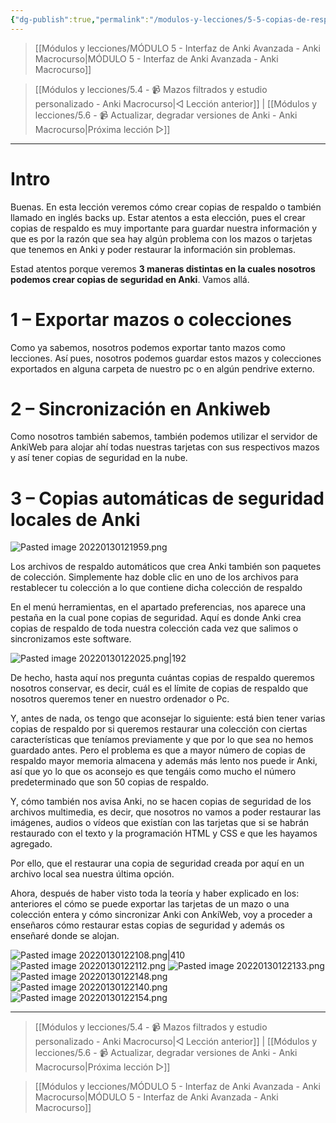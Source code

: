 ```yaml
---
{"dg-publish":true,"permalink":"/modulos-y-lecciones/5-5-copias-de-respaldo-o-back-ups-anki-macrocurso/","noteIcon":""}
---
```



> [[Módulos y lecciones/MÓDULO 5 - Interfaz de Anki Avanzada - Anki Macrocurso\|MÓDULO 5 - Interfaz de Anki Avanzada - Anki Macrocurso]]

> [[Módulos y lecciones/5.4 - 📹 Mazos filtrados y estudio personalizado - Anki Macrocurso\|◁ Lección anterior]] | [[Módulos y lecciones/5.6 - 📹 Actualizar, degradar versiones de Anki - Anki Macrocurso\|Próxima lección ▷]]

---

# Intro
Buenas. En esta lección veremos cómo crear copias de respaldo o también llamado en inglés backs up. Estar atentos a esta elección, pues el crear copias de respaldo es muy importante para guardar nuestra información y que es por la razón que sea hay algún problema con los mazos o tarjetas que tenemos en Anki y poder restaurar la información sin problemas.

Estad atentos porque veremos **3 maneras distintas en la cuales nosotros podemos crear copias de seguridad en Anki**. Vamos allá.

# 1 – Exportar mazos o colecciones
Como ya sabemos, nosotros podemos exportar tanto mazos como lecciones. Así pues, nosotros podemos guardar estos mazos y colecciones exportados en alguna carpeta de nuestro pc o en algún pendrive externo.

# 2 – Sincronización en Ankiweb
Como nosotros también sabemos, también podemos utilizar el servidor de AnkiWeb para alojar ahí todas nuestras tarjetas con sus respectivos mazos y así tener copias de seguridad en la nube.

# 3 – Copias automáticas de seguridad locales de Anki
![Pasted image 20220130121959.png](/img/user/ANEXOS/Pasted%20image%2020220130121959.png)

Los archivos de respaldo automáticos que crea Anki también son paquetes de colección. Simplemente haz doble clic en uno de los archivos para restablecer tu colección a lo que contiene dicha colección de respaldo

En el menú herramientas, en el apartado preferencias, nos aparece una pestaña en la cual pone copias de seguridad. Aquí es donde Anki crea copias de respaldo de toda nuestra colección cada vez que salimos o sincronizamos este software.

![Pasted image 20220130122025.png|192](/img/user/ANEXOS/Pasted%20image%2020220130122025.png)

De hecho, hasta aquí nos pregunta cuántas copias de respaldo queremos nosotros conservar, es decir, cuál es el límite de copias de respaldo que nosotros queremos tener en nuestro ordenador o Pc.

Y, antes de nada, os tengo que aconsejar lo siguiente: está bien tener varias copias de respaldo por si queremos restaurar una colección con ciertas características que teníamos previamente y que por lo que sea no hemos guardado antes. Pero el problema es que a mayor número de copias de respaldo mayor memoria almacena y además más lento nos puede ir Anki, así que yo lo que os aconsejo es que tengáis como mucho el número predeterminado que son 50 copias de respaldo.

Y, cómo también nos avisa Anki, no se hacen copias de seguridad de los archivos multimedia, es decir, que nosotros no vamos a poder restaurar las imágenes, audios o vídeos que existían con las tarjetas que si se habrán restaurado con el texto y la programación HTML y CSS e que les hayamos agregado.

Por ello, que el restaurar una copia de seguridad creada por aquí en un archivo local sea nuestra última opción.

Ahora, después de haber visto toda la teoría y haber explicado en los: anteriores el cómo se puede exportar las tarjetas de un mazo o una colección entera y cómo sincronizar Anki con AnkiWeb, voy a proceder a enseñaros cómo restaurar estas copias de seguridad y además os enseñaré donde se alojan.

![Pasted image 20220130122108.png|410](/img/user/ANEXOS/Pasted%20image%2020220130122108.png)
![Pasted image 20220130122112.png](/img/user/ANEXOS/Pasted%20image%2020220130122112.png)
![Pasted image 20220130122133.png](/img/user/ANEXOS/Pasted%20image%2020220130122133.png)
![Pasted image 20220130122148.png](/img/user/ANEXOS/Pasted%20image%2020220130122148.png)
![Pasted image 20220130122140.png](/img/user/ANEXOS/Pasted%20image%2020220130122140.png)
![Pasted image 20220130122154.png](/img/user/ANEXOS/Pasted%20image%2020220130122154.png)

---

> [[Módulos y lecciones/5.4 - 📹 Mazos filtrados y estudio personalizado - Anki Macrocurso\|◁ Lección anterior]] | [[Módulos y lecciones/5.6 - 📹 Actualizar, degradar versiones de Anki - Anki Macrocurso\|Próxima lección ▷]]

> [[Módulos y lecciones/MÓDULO 5 - Interfaz de Anki Avanzada - Anki Macrocurso\|MÓDULO 5 - Interfaz de Anki Avanzada - Anki Macrocurso]]